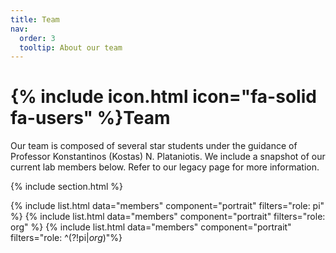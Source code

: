 ```yaml
---
title: Team
nav:
  order: 3
  tooltip: About our team
---
```


# {% include icon.html icon="fa-solid fa-users" %}Team

Our team is composed of several star students under the guidance of Professor Konstantinos (Kostas) N. Plataniotis. We include a snapshot of our current lab members below. Refer to our legacy page for more information.

{% include section.html %}

{% include list.html data="members" component="portrait" filters="role: pi" %}
{% include list.html data="members" component="portrait" filters="role: org" %}
{% include list.html data="members" component="portrait" filters="role: ^(?!pi$|org$)"%}
